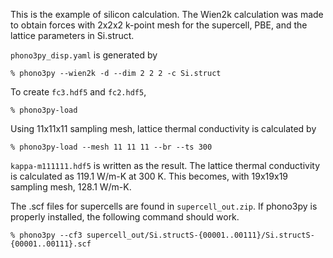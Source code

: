 This is the example of silicon calculation. The Wien2k calculation was made to
obtain forces with 2x2x2 k-point mesh for the supercell, PBE, and the lattice
parameters in Si.struct.

`phono3py_disp.yaml` is generated by

```
% phono3py --wien2k -d --dim 2 2 2 -c Si.struct
```

To create `fc3.hdf5` and `fc2.hdf5`,

```
% phono3py-load
```

Using 11x11x11 sampling mesh, lattice thermal conductivity is calculated by

```
% phono3py-load --mesh 11 11 11 --br --ts 300
```

`kappa-m111111.hdf5` is written as the result. The lattice thermal conductivity
is calculated as 119.1 W/m-K at 300 K. This becomes, with 19x19x19 sampling
mesh, 128.1 W/m-K.

The .scf files for supercells are found in `supercell_out.zip`. If phono3py
is properly installed, the following command should work.

```
% phono3py --cf3 supercell_out/Si.structS-{00001..00111}/Si.structS-{00001..00111}.scf
```
